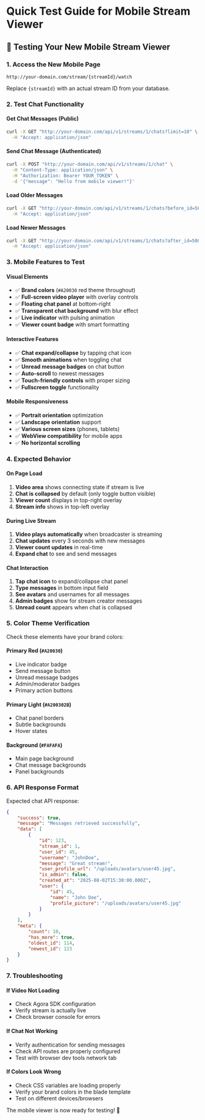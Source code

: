 # Quick Test Guide for Mobile Stream Viewer

## 🧪 Testing Your New Mobile Stream Viewer

### 1. Access the New Mobile Page

```
http://your-domain.com/stream/{streamId}/watch
```

Replace `{streamId}` with an actual stream ID from your database.

### 2. Test Chat Functionality

#### Get Chat Messages (Public)

```bash
curl -X GET "http://your-domain.com/api/v1/streams/1/chats?limit=10" \
  -H "Accept: application/json"
```

#### Send Chat Message (Authenticated)

```bash
curl -X POST "http://your-domain.com/api/v1/streams/1/chat" \
  -H "Content-Type: application/json" \
  -H "Authorization: Bearer YOUR_TOKEN" \
  -d '{"message": "Hello from mobile viewer!"}'
```

#### Load Older Messages

```bash
curl -X GET "http://your-domain.com/api/v1/streams/1/chats?before_id=50&limit=10" \
  -H "Accept: application/json"
```

#### Load Newer Messages

```bash
curl -X GET "http://your-domain.com/api/v1/streams/1/chats?after_id=50&limit=10" \
  -H "Accept: application/json"
```

### 3. Mobile Features to Test

#### Visual Elements

-   ✅ **Brand colors** (`#A20030` red theme throughout)
-   ✅ **Full-screen video player** with overlay controls
-   ✅ **Floating chat panel** at bottom-right
-   ✅ **Transparent chat background** with blur effect
-   ✅ **Live indicator** with pulsing animation
-   ✅ **Viewer count badge** with smart formatting

#### Interactive Features

-   ✅ **Chat expand/collapse** by tapping chat icon
-   ✅ **Smooth animations** when toggling chat
-   ✅ **Unread message badges** on chat button
-   ✅ **Auto-scroll** to newest messages
-   ✅ **Touch-friendly controls** with proper sizing
-   ✅ **Fullscreen toggle** functionality

#### Mobile Responsiveness

-   ✅ **Portrait orientation** optimization
-   ✅ **Landscape orientation** support
-   ✅ **Various screen sizes** (phones, tablets)
-   ✅ **WebView compatibility** for mobile apps
-   ✅ **No horizontal scrolling**

### 4. Expected Behavior

#### On Page Load

1. **Video area** shows connecting state if stream is live
2. **Chat is collapsed** by default (only toggle button visible)
3. **Viewer count** displays in top-right overlay
4. **Stream info** shows in top-left overlay

#### During Live Stream

1. **Video plays automatically** when broadcaster is streaming
2. **Chat updates** every 3 seconds with new messages
3. **Viewer count updates** in real-time
4. **Expand chat** to see and send messages

#### Chat Interaction

1. **Tap chat icon** to expand/collapse chat panel
2. **Type messages** in bottom input field
3. **See avatars** and usernames for all messages
4. **Admin badges** show for stream creator messages
5. **Unread count** appears when chat is collapsed

### 5. Color Theme Verification

Check these elements have your brand colors:

#### Primary Red (`#A20030`)

-   Live indicator badge
-   Send message button
-   Unread message badges
-   Admin/moderator badges
-   Primary action buttons

#### Primary Light (`#A200302B`)

-   Chat panel borders
-   Subtle backgrounds
-   Hover states

#### Background (`#FAFAFA`)

-   Main page background
-   Chat message backgrounds
-   Panel backgrounds

### 6. API Response Format

Expected chat API response:

```json
{
    "success": true,
    "message": "Messages retrieved successfully",
    "data": [
        {
            "id": 123,
            "stream_id": 1,
            "user_id": 45,
            "username": "JohnDoe",
            "message": "Great stream!",
            "user_profile_url": "/uploads/avatars/user45.jpg",
            "is_admin": false,
            "created_at": "2025-08-02T15:30:00.000Z",
            "user": {
                "id": 45,
                "name": "John Doe",
                "profile_picture": "/uploads/avatars/user45.jpg"
            }
        }
    ],
    "meta": {
        "count": 10,
        "has_more": true,
        "oldest_id": 114,
        "newest_id": 123
    }
}
```

### 7. Troubleshooting

#### If Video Not Loading

-   Check Agora SDK configuration
-   Verify stream is actually live
-   Check browser console for errors

#### If Chat Not Working

-   Verify authentication for sending messages
-   Check API routes are properly configured
-   Test with browser dev tools network tab

#### If Colors Look Wrong

-   Check CSS variables are loading properly
-   Verify your brand colors in the blade template
-   Test on different devices/browsers

The mobile viewer is now ready for testing! 🚀
